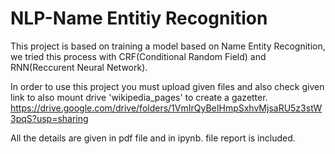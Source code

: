 # NLP-Name Entitiy Recognition
This project is based on training a model based on Name Entity Recognition, we tried this process with CRF(Conditional Random Field) and RNN(Reccurent Neural Network).

In order to use this project you must upload given files and also check given link to also mount drive 'wikipedia_pages' to create a gazetter.
https://drive.google.com/drive/folders/1VmIrQyBeIHmpSxhvMjsaRU5z3stW3pqS?usp=sharing 

All the details are given in pdf file and in ipynb. file report is included.
